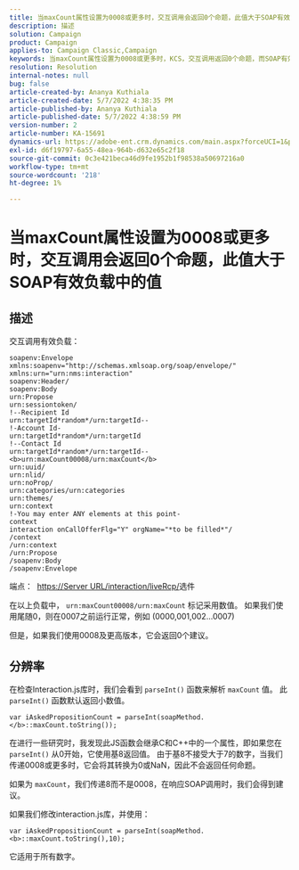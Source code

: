 ```yaml
---
title: 当maxCount属性设置为0008或更多时，交互调用会返回0个命题，此值大于SOAP有效负载中的值
description: 描述
solution: Campaign
product: Campaign
applies-to: Campaign Classic,Campaign
keywords: 当maxCount属性设置为0008或更多时，KCS，交互调用返回0个命题，而SOAP有效负载中的属性设置为0008或更高
resolution: Resolution
internal-notes: null
bug: false
article-created-by: Ananya Kuthiala
article-created-date: 5/7/2022 4:38:35 PM
article-published-by: Ananya Kuthiala
article-published-date: 5/7/2022 4:38:59 PM
version-number: 2
article-number: KA-15691
dynamics-url: https://adobe-ent.crm.dynamics.com/main.aspx?forceUCI=1&pagetype=entityrecord&etn=knowledgearticle&id=c131d121-24ce-ec11-a7b5-0022480a8e40
exl-id: d6f19797-6a55-48ea-964b-d632e65c2f18
source-git-commit: 0c3e421beca46d9fe1952b1f98538a50697216a0
workflow-type: tm+mt
source-wordcount: '218'
ht-degree: 1%

---
```


# 当maxCount属性设置为0008或更多时，交互调用会返回0个命题，此值大于SOAP有效负载中的值

## 描述


交互调用有效负载：


```
soapenv:Envelope xmlns:soapenv="http://schemas.xmlsoap.org/soap/envelope/" xmlns:urn="urn:nms:interaction"
soapenv:Header/
soapenv:Body
urn:Propose
urn:sessiontoken/
!--Recipient Id
urn:targetId*random*/urn:targetId--
!-Account Id-
urn:targetId*random*/urn:targetId
!--Contact Id
urn:targetId*random*/urn:targetId--
<b>urn:maxCount00008/urn:maxCount</b>
urn:uuid/
urn:nlid/
urn:noProp/
urn:categories/urn:categories
urn:themes/
urn:context
!-You may enter ANY elements at this point-
context
interaction onCallOfferFlg="Y" orgName="*to be filled*"/
/context
/urn:context
/urn:Propose
/soapenv:Body
/soapenv:Envelope
```


端点： 
[https://Server URL/interaction/liveRcp/](https://floridapowerandlight-mkt-stage3.campaign.adobe.com/interaction/liveRcp/nba "关注链接")选件



在以上负载中， `urn:maxCount00008/urn:maxCount` 标记采用数值。 如果我们使用尾随0，则在0007之前运行正常，例如 (0000,001,002...0007)



但是，如果我们使用0008及更高版本，它会返回0个建议。


## 分辨率


在检查Interaction.js库时，我们会看到 `parseInt()` 函数来解析 `maxCount` 值。 此 `parseInt()` 函数默认返回小数值。


`var iAskedPropositionCount = parseInt(soapMethod.</b>::maxCount.toString());`



在进行一些研究时，我发现此JS函数会继承C和C++中的一个属性，即如果您在 `parseInt()` 从0开始，它使用基8返回值。 由于基8不接受大于7的数字，当我们传递0008或更多时，它会将其转换为0或NaN，因此不会返回任何命题。

如果为 `maxCount`，我们传递8而不是0008，在响应SOAP调用时，我们会得到建议。



如果我们修改interaction.js库，并使用：



`var iAskedPropositionCount = parseInt(soapMethod.<b>::maxCount.toString(),10);`



它适用于所有数字。
